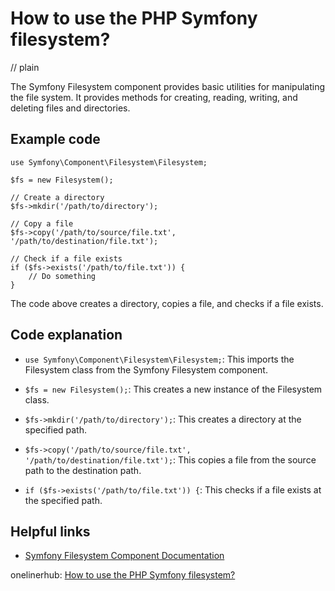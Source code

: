 # How to use the PHP Symfony filesystem?
// plain

The Symfony Filesystem component provides basic utilities for manipulating the file system. It provides methods for creating, reading, writing, and deleting files and directories.

## Example code

```
use Symfony\Component\Filesystem\Filesystem;

$fs = new Filesystem();

// Create a directory
$fs->mkdir('/path/to/directory');

// Copy a file
$fs->copy('/path/to/source/file.txt', '/path/to/destination/file.txt');

// Check if a file exists
if ($fs->exists('/path/to/file.txt')) {
    // Do something
}
```

The code above creates a directory, copies a file, and checks if a file exists.

## Code explanation


- `use Symfony\Component\Filesystem\Filesystem;`: This imports the Filesystem class from the Symfony Filesystem component.

- `$fs = new Filesystem();`: This creates a new instance of the Filesystem class.

- `$fs->mkdir('/path/to/directory');`: This creates a directory at the specified path.

- `$fs->copy('/path/to/source/file.txt', '/path/to/destination/file.txt');`: This copies a file from the source path to the destination path.

- `if ($fs->exists('/path/to/file.txt')) {`: This checks if a file exists at the specified path.

## Helpful links

- [Symfony Filesystem Component Documentation](https://symfony.com/doc/current/components/filesystem.html)

onelinerhub: [How to use the PHP Symfony filesystem?](https://onelinerhub.com/php-symfony/how-to-use-the-php-symfony-filesystem)